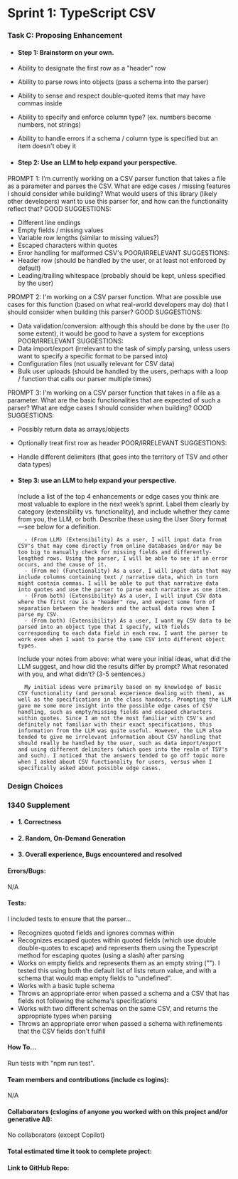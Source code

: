 # Sprint 1: TypeScript CSV

### Task C: Proposing Enhancement

- #### Step 1: Brainstorm on your own.
- Ability to designate the first row as a "header" row
- Ability to parse rows into objects (pass a schema into the parser)
- Ability to sense and respect double-quoted items that may have commas inside
- Ability to specify and enforce column type? (ex. numbers become numbers, not strings)
- Ability to handle errors if a schema / column type is specified but an item doesn't obey it

- #### Step 2: Use an LLM to help expand your perspective.
PROMPT 1: I'm currently working on a CSV parser function that takes a file as a parameter and parses the CSV. What are edge cases / missing features I should consider while building? What would users of this library (likely other developers) want to use this parser for, and how can the functionality reflect that?
GOOD SUGGESTIONS:
- Different line endings
- Empty fields / missing values
- Variable row lengths (similar to missing values?)
- Escaped characters within quotes
- Error handling for malformed CSV's
POOR/IRRELEVANT SUGGESTIONS:
- Header row (should be handled by the user, or at least not enforced by default)
- Leading/trailing whitespace (probably should be kept, unless specified by the user)

PROMPT 2: I'm working on a CSV parser function. What are possible use cases for this function (based on what real-world developers may do) that I should consider when building this parser?
GOOD SUGGESTIONS:
- Data validation/conversion: although this should be done by the user (to some extent), it would be good to have a system for exceptions
POOR/IRRELEVANT SUGGESTIONS:
- Data import/export (irrelevant to the task of simply parsing, unless users want to specify a specific format to be parsed into)
- Configuration files (not usually relevant for CSV data)
- Bulk user uploads (should be handled by the users, perhaps with a loop / function that calls our parser multiple times)

PROMPT 3: I'm working on a CSV parser function that takes in a file as a parameter. What are the basic functionalities that are expected of such a parser? What are edge cases I should consider when building?
GOOD SUGGESTIONS:
- Possibly return data as arrays/objects
- Optionally treat first row as header
POOR/IRRELEVANT SUGGESTIONS:
- Handle different delimiters (that goes into the territory of TSV and other data types)

- #### Step 3: use an LLM to help expand your perspective.

    Include a list of the top 4 enhancements or edge cases you think are most valuable to explore in the next week’s sprint. Label them clearly by category (extensibility vs. functionality), and include whether they came from you, the LLM, or both. Describe these using the User Story format—see below for a definition. 
    
        - (From LLM) (Extensibility) As a user, I will input data from CSV's that may come directly from online databases and/or may be too big to manually check for missing fields and differently-lengthed rows. Using the parser, I will be able to see if an error occurs, and the cause of it.
        - (From me) (Functionality) As a user, I will input data that may include columns containing text / narrative data, which in turn might contain commas. I will be able to put that narrative data into quotes and use the parser to parse each narrative as one item.
        - (From both) (Extensibility) As a user, I will input CSV data where the first row is a "header" row, and expect some form of separation between the headers and the actual data rows when I parse my CSV.
        - (From both) (Extensibility) As a user, I want my CSV data to be parsed into an object type that I specify, with fields corresponding to each data field in each row. I want the parser to work even when I want to parse the same CSV into different object types.

    Include your notes from above: what were your initial ideas, what did the LLM suggest, and how did the results differ by prompt? What resonated with you, and what didn’t? (3-5 sentences.) 

        My initial ideas were primarily based on my knowledge of basic CSV functionality (and personal experience dealing with them), as well as the specifications in the class handouts. Prompting the LLM gave me some more insight into the possible edge cases of CSV handling, such as empty/missing fields and escaped characters within quotes. Since I am not the most familiar with CSV's and definitely not familiar with their exact specifications, this information from the LLM was quite useful. However, the LLM also tended to give me irrelevant information about CSV handling that should really be handled by the user, such as data import/export and using different delimiters (which goes into the realm of TSV's and such). I noticed that the answers tended to go off topic more when I asked about CSV functionality for users, versus when I specifically asked about possible edge cases.

### Design Choices

### 1340 Supplement

- #### 1. Correctness

- #### 2. Random, On-Demand Generation

- #### 3. Overall experience, Bugs encountered and resolved
#### Errors/Bugs:
N/A

#### Tests:
I included tests to ensure that the parser...
- Recognizes quoted fields and ignores commas within
- Recognizes escaped quotes within quoted fields (which use double double-quotes to escape) and represents them using the Typescript method for escaping quotes (using a slash) after parsing
- Works on empty fields and represents them as an empty string (""). I tested this using both the default list of lists return value, and with a schema that would map empty fields to "undefined".
- Works with a basic tuple schema
- Throws an appropriate error when passed a schema and a CSV that has fields not following the schema's specifications
- Works with two different schemas on the same CSV, and returns the appropriate types when parsing
- Throws an appropriate error when passed a schema with refinements that the CSV fields don't fulfill

#### How To…
Run tests with "npm run test".

#### Team members and contributions (include cs logins):
N/A

#### Collaborators (cslogins of anyone you worked with on this project and/or generative AI):
No collaborators (except Copilot)

#### Total estimated time it took to complete project:
#### Link to GitHub Repo:  
